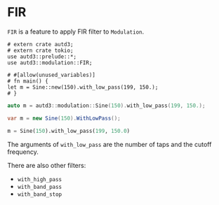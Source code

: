 # FIR

`FIR` is a feature to apply FIR filter to `Modulation`.

```rust,edition2021
# extern crate autd3;
# extern crate tokio;
use autd3::prelude::*;
use autd3::modulation::FIR;

# #[allow(unused_variables)]
# fn main() {
let m = Sine::new(150).with_low_pass(199, 150.);
# }
```

```cpp
auto m = autd3::modulation::Sine(150).with_low_pass(199, 150.);
```

```cs
var m = new Sine(150).WithLowPass();
```

```python
m = Sine(150).with_low_pass(199, 150.0)
```

The arguments of `with_low_pass` are the number of taps and the cutoff frequency.

There are also other filters:
- `with_high_pass`
- `with_band_pass`
- `with_band_stop`

